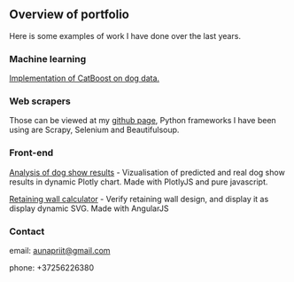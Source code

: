 ## Overview of portfolio

Here is some examples of work I have done over the last years.

### Machine learning

[Implementation of CatBoost on dog data.](https://github.com/aunapriit/aastakoer/blob/master/show_results_analysis_bernese.py)

### Web scrapers

Those can be viewed at my [github page](https://github.com/aunapriit/veebironijad), Python frameworks I have been using are Scrapy, Selenium and Beautifulsoup.

### Front-end

[Analysis of dog show results](http://aunapriit.github.io/Is-it-worth-attending-dog-show-in-Estonia--using-CatBoost-on-dogs.html)  - Vizualisation of predicted and real dog show results in dynamic Plotly chart. Made with PlotlyJS and pure javascript.

[Retaining wall calculator](http://www.m3.ee/rw) - Verify retaining wall design, and display it as display dynamic SVG. Made with AngularJS 

### Contact

email: aunapriit@gmail.com

phone: +37256226380
